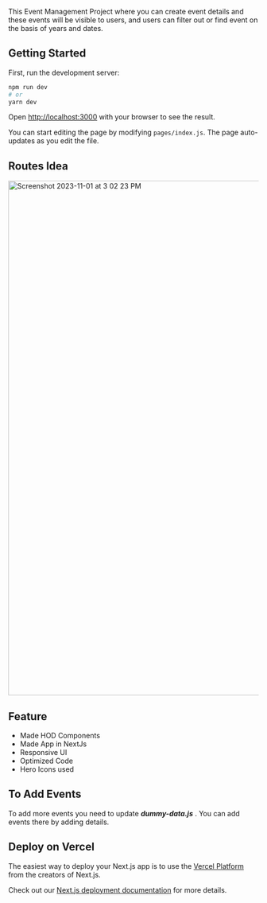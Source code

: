 This Event Management Project where you can create event details and these events will be visible to users, and users can filter out or find event on the basis of years and dates.

## Getting Started

First, run the development server:

```bash
npm run dev
# or
yarn dev
```

Open [http://localhost:3000](http://localhost:3000) with your browser to see the result.

You can start editing the page by modifying `pages/index.js`. The page auto-updates as you edit the file.

## Routes Idea

<img width="1035" alt="Screenshot 2023-11-01 at 3 02 23 PM" src="https://github.com/abbasifaizan70/Event-Management-NextJs/assets/58352279/334b6b31-0892-4ac4-af3e-6e4bd6d82bc5">

## Feature

- Made HOD Components
- Made App in NextJs
- Responsive UI
- Optimized Code
- Hero Icons used

## To Add Events

To add more events you need to update _**dummy-data.js**_ . You can add events there by adding details.

## Deploy on Vercel

The easiest way to deploy your Next.js app is to use the [Vercel Platform](https://vercel.com/new?utm_medium=default-template&filter=next.js&utm_source=create-next-app&utm_campaign=create-next-app-readme) from the creators of Next.js.

Check out our [Next.js deployment documentation](https://nextjs.org/docs/deployment) for more details.
